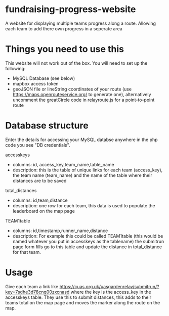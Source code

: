 # fundraising-progress-website
A website for displaying multiple teams progress along a route. Allowing each team to add there own progress in a seperate area


# Things you need to use this
This website will not work out of the box. You will need to set up the following:
- MySQL Database (see below)
- mapbox access token
- geoJSON file or lineString coordinates of your route (use https://maps.openrouteservice.org/ to generate one), alternatively uncomment the greatCircle code in relayroute.js for a point-to-point route


# Database structure
Enter the details for accessing your MySQL databse anywhere in the php code you see "DB credentials".

accesskeys
* columns: id, access_key,team_name,table_name
* description: this is the table of unique links for each team (access_key), the team name (team_name) and the name of the table where their distances are to be saved

total_distances
* columns: id,team,distance
* description: one row for each team, this data is used to populate the leaderboard on the map page

TEAM1table
* columns: id,timestamp,runner_name,distance
* description: For example this could be called TEAM1table (this would be named whatever you put in accesskeys as the tablename) the submitrun page form fills go to this table and update the distance in total_distance for that team. 

# Usage
Give each team a link like https://cuas.org.uk/uasgardenrelay/submitrun/?key=7sdhe3d78cnq00zxcnasd where the key is the access_key in the accesskeys table. They use this to submit distances, this adds to their teams total on the map page and moves the marker along the route on the map.

